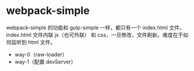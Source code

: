 # webpack-simple 

webpack-simple 的功能和 gulp-simple 一样，都只有一个 index.html 文件，index.html 文件内联 js（也可外联） 和 css，一旦修改，文件刷新。难度在于如何监听到 html 文件。

- way-0（raw-loader）
- way-1（配置 devServer）